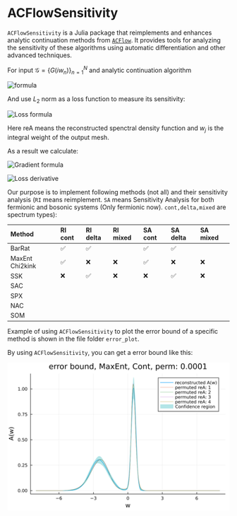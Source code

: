 # ACFlowSensitivity
<!-- 
[![Stable](https://img.shields.io/badge/docs-stable-blue.svg)](https://yuiyuiui.github.io/ACFlowSensitivity.jl/stable/)
[![Dev](https://img.shields.io/badge/docs-dev-blue.svg)](https://yuiyuiui.github.io/ACFlowSensitivity.jl/dev/)
[![Build Status](https://github.com/yuiyuiui/ACFlowSensitivity.jl/actions/workflows/CI.yml/badge.svg?branch=main)](https://github.com/yuiyuiui/ACFlowSensitivity.jl/actions/workflows/CI.yml?query=branch%3Amain)
[![Coverage](https://codecov.io/gh/yuiyuiui/ACFlowSensitivity.jl/branch/main/graph/badge.svg)](https://codecov.io/gh/yuiyuiui/ACFlowSensitivity.jl)
-->

`ACFlowSensitivity` is a Julia package that reimplements and enhances analytic continuation methods from [`ACFlow`](https://github.com/huangli712/ACFlow). It provides tools for analyzing the sensitivity of these algorithms using automatic differentiation and other advanced techniques.

For input $\mathcal{G}=\{G(iw_n)\}_{n=1}^N$ and analytic continuation algorithm

![formula](https://latex.codecogs.com/svg.image?f%3A%5Cmathbb%7BC%7D%5EN%5Cto%5Cmathbb%7BR%7D%5EM%2C%5Cmathcal%7BG%7D%5Cmapsto%5Cwidetilde%7BA%7D%3D%5C%7B%5Cwidetilde%7BA%7D_j%5C%7D_%7Bj%3D1%7D%5EM)


And use $L_2$ norm as a loss function to measure its sensitivity:

![Loss formula](https://latex.codecogs.com/svg.image?\text{Loss}(\mathcal{G},\mathcal{G}_0)=|\text{reA}-\text{reA}_0|^2=\sqrt{\sum_{j=1}^M|\widetilde{A}_j-\widetilde{A_{0}}_j^2|w_j})


Here $\text{reA}$ means the reconstructed spenctral density function and $w_j$ is the integral weight of the output mesh.

As a result we calculate:

![Gradient formula](https://latex.codecogs.com/svg.image?\nabla%20f(\mathcal{G})=\left(\frac{\partial\widetilde{A}_j}{\partial\mathcal{G}_k}\right)_{M\times%20N})

![Loss derivative](https://latex.codecogs.com/svg.image?\frac{\partial\text{Loss}(\mathcal{G},\mathcal{G}_0)}{\partial\mathcal{G}}|_{\mathcal{G}=\mathcal{G}_0})


Our purpose is to implement following methods (not all) and their sensitivity analysis (`RI` means reimplement. `SA` means Sensitivity Analysis for both fermionic and bosonic systems (Only fermionic now). `cont,delta,mixed` are spectrum types):

|Method|RI cont|RI delta|RI mixed|SA cont|SA delta|SA mixed|
|:---|:---|:---|:---|:---|:---|:---|
|BarRat|✅|✅||✅|✅|
|MaxEnt Chi2kink|✅|❌|❌|✅|❌|❌|
|SSK|❌|✅|❌|❌|✅|❌|
|SAC||
|SPX||
|NAC||
|SOM||

Example of using `ACFlowSensitivity` to plot the error bound of a specific method is shown in the file folder `error_plot`.

By using `ACFlowSensitivity`, you can get a error bound like this:

![Error Bound Example](./error_plot/MaxEnt/eb-maxent-cont.svg)
